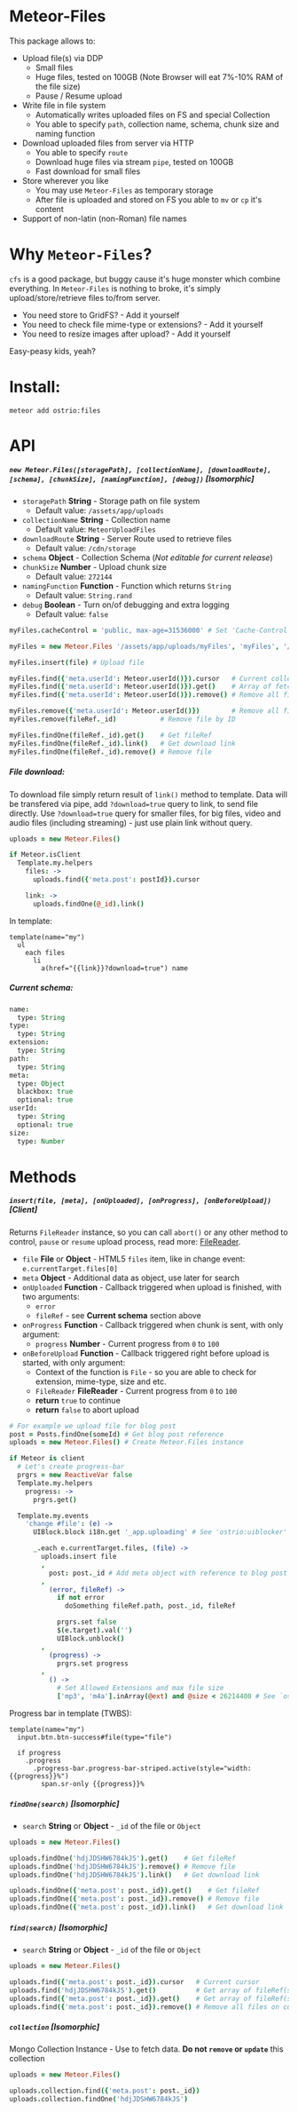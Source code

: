 Meteor-Files
========
This package allows to:
 - Upload file(s) via DDP
    * Small files
    * Huge files, tested on 100GB (Note Browser will eat 7%-10% RAM of the file size)
    * Pause / Resume upload
 - Write file in file system
    * Automatically writes uploaded files on FS and special Collection
    * You able to specify `path`, collection name, schema, chunk size and naming function
 - Download uploaded files from server via HTTP
    * You able to specify `route`
    * Download huge files via stream `pipe`, tested on 100GB
    * Fast download for small files
 - Store wherever you like
    * You may use `Meteor-Files` as temporary storage
    * After file is uploaded and stored on FS you able to `mv` or `cp` it's content 
 - Support of non-latin (non-Roman) file names


Why `Meteor-Files`?
========
`cfs` is a good package, but buggy cause it's huge monster which combine everything. In `Meteor-Files` is nothing to broke, it's simply upload/store/retrieve files to/from server. 
 - You need store to GridFS? - Add it yourself
 - You need to check file mime-type or extensions? - Add it yourself
 - You need to resize images after upload? - Add it yourself

Easy-peasy kids, yeah?

Install:
========
```shell
meteor add ostrio:files
```

API
========
##### `new Meteor.Files([storagePath], [collectionName], [downloadRoute], [schema], [chunkSize], [namingFunction], [debug])` [*Isomorphic*]

 - `storagePath` __String__ - Storage path on file system
    * Default value: `/assets/app/uploads`
 - `collectionName` __String__ - Collection name
    * Default value: `MeteorUploadFiles`
 - `downloadRoute` __String__ - Server Route used to retrieve files
    * Default value: `/cdn/storage`
 - `schema` __Object__ - Collection Schema (*Not editable for current release*)
 - `chunkSize` __Number__ - Upload chunk size
    * Default value: `272144`
 - `namingFunction` __Function__ - Function which returns `String`
    * Default value: `String.rand`
 - `debug` __Boolean__ - Turn on/of debugging and extra logging
    * Default value: `false`

```coffeescript
myFiles.cacheControl = 'public, max-age=31536000' # Set 'Cache-Control' header for downloads

myFiles = new Meteor.Files '/assets/app/uploads/myFiles', 'myFiles', '/downloads/myFiles'

myFiles.insert(file) # Upload file

myFiles.find({'meta.userId': Meteor.userId()}).cursor   # Current collection cursor
myFiles.find({'meta.userId': Meteor.userId()}).get()    # Array of fetched rows
myFiles.find({'meta.userId': Meteor.userId()}).remove() # Remove all files on the cursor

myFiles.remove({'meta.userId': Meteor.userId()})        # Remove all files returned by passed search
myFiles.remove(fileRef._id)           # Remove file by ID

myFiles.findOne(fileRef._id).get()    # Get fileRef
myFiles.findOne(fileRef._id).link()   # Get download link
myFiles.findOne(fileRef._id).remove() # Remove file
```

##### File download:
To download file simply return result of `link()` method to template. Data will be transfered via pipe, add `?download=true` query to link, to send file directly.
Use `?download=true` query for smaller files, for big files, video and audio files (including streaming) - just use plain link without query.
```coffeescript
uploads = new Meteor.Files()

if Meteor.isClient
  Template.my.helpers
    files: ->
      uploads.find({'meta.post': postId}).cursor

    link: ->
      uploads.findOne(@_id).link() 
```

In template:
```jade
template(name="my")
  ul
    each files
      li 
        a(href="{{link}}?download=true") name
```


##### Current schema:
```coffeescript
name:
  type: String
type:
  type: String
extension:
  type: String
path:
  type: String
meta:
  type: Object
  blackbox: true
  optional: true
userId:
  type: String
  optional: true
size:
  type: Number
```

Methods
==========
##### `insert(file, [meta], [onUploaded], [onProgress], [onBeforeUpload])` [*Client*]
Returns `FileReader` instance, so you can call `abort()` or any other method to control, `pause` or `resume` upload process, read more: [FileReader](https://developer.mozilla.org/en-US/docs/Web/API/FileReader).
 - `file` __File__ or __Object__ - HTML5 `files` item, like in change event: `e.currentTarget.files[0]`
 - `meta` __Object__ - Additional data as object, use later for search
 - `onUploaded` __Function__ - Callback triggered when upload is finished, with two arguments:
    * `error`
    * `fileRef` - see __Current schema__ section above
 - `onProgress` __Function__ - Callback triggered when chunk is sent, with only argument:
    * `progress` __Number__ - Current progress from `0` to `100`
 - `onBeforeUpload` __Function__ - Callback triggered right before upload is started, with only argument:
    * Context of the function is `File` - so you are able to check for extension, mime-type, size and etc.
    * `FileReader` __FileReader__ - Current progress from `0` to `100`
    * __return__ `true` to continue
    * __return__ `false` to abort upload

```coffeescript
# For example we upload file for blog post
post = Posts.findOne(someId) # Get blog post reference
uploads = new Meteor.Files() # Create Meteor.Files instance

if Meteor is client
  # Let's create progress-bar
  prgrs = new ReactiveVar false
  Template.my.helpers
    progress: ->
      prgrs.get()

  Template.my.events
    'change #file': (e) ->
      UIBlock.block i18n.get '_app.uploading' # See 'ostrio:uiblocker' and 'ostrio:i18n' packages

      _.each e.currentTarget.files, (file) ->
        uploads.insert file
        ,
          post: post._id # Add meta object with reference to blog post
        , 
          (error, fileRef) ->
            if not error
              doSomething fileRef.path, post._id, fileRef

            prgrs.set false
            $(e.target).val('')
            UIBlock.unblock()
        ,
          (progress) ->
            prgrs.set progress
        ,
          () ->
            # Set Allowed Extensions and max file size
            ['mp3', 'm4a'].inArray(@ext) and @size < 26214400 # See `ostrio:jsextensions` package
```

Progress bar in template (TWBS):
```jade
template(name="my")
  input.btn.btn-success#file(type="file")

  if progress
    .progress
      .progress-bar.progress-bar-striped.active(style="width:{{progress}}%")
        span.sr-only {{progress}}%
```

##### `findOne(search)`  [*Isomorphic*]
 - `search` __String__ or __Object__ - `_id` of the file or `Object`

```coffeescript
uploads = new Meteor.Files()

uploads.findOne('hdjJDSHW6784kJS').get()    # Get fileRef
uploads.findOne('hdjJDSHW6784kJS').remove() # Remove file
uploads.findOne('hdjJDSHW6784kJS').link()   # Get download link

uploads.findOne({'meta.post': post._id}).get()    # Get fileRef
uploads.findOne({'meta.post': post._id}).remove() # Remove file
uploads.findOne({'meta.post': post._id}).link()   # Get download link
```

##### `find(search)`  [*Isomorphic*]
 - `search` __String__ or __Object__ - `_id` of the file or `Object`

```coffeescript
uploads = new Meteor.Files()

uploads.find({'meta.post': post._id}).cursor   # Current cursor
uploads.find('hdjJDSHW6784kJS').get()          # Get array of fileRef(s)
uploads.find({'meta.post': post._id}).get()    # Get array of fileRef(s)
uploads.find({'meta.post': post._id}).remove() # Remove all files on cursor
```

##### `collection`  [*Isomorphic*]
Mongo Collection Instance - Use to fetch data. __Do not `remove` or `update`__ this collection

```coffeescript
uploads = new Meteor.Files()

uploads.collection.find({'meta.post': post._id})
uploads.collection.findOne('hdjJDSHW6784kJS')
```